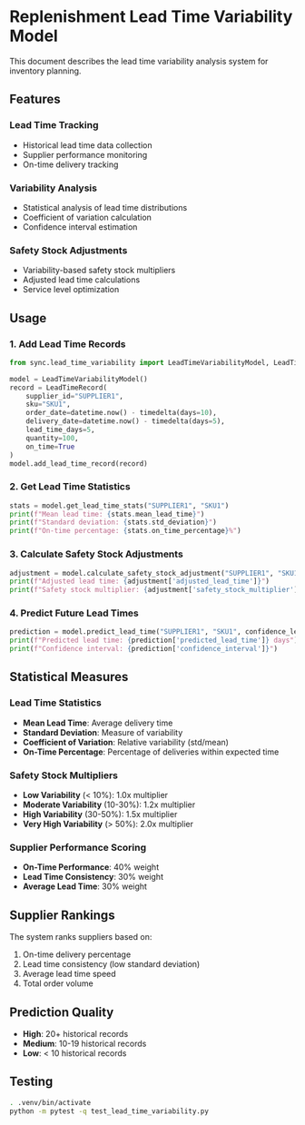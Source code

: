 # Replenishment Lead Time Variability Model

This document describes the lead time variability analysis system for inventory planning.

## Features

### Lead Time Tracking
- Historical lead time data collection
- Supplier performance monitoring
- On-time delivery tracking

### Variability Analysis
- Statistical analysis of lead time distributions
- Coefficient of variation calculation
- Confidence interval estimation

### Safety Stock Adjustments
- Variability-based safety stock multipliers
- Adjusted lead time calculations
- Service level optimization

## Usage

### 1. Add Lead Time Records
```python
from sync.lead_time_variability import LeadTimeVariabilityModel, LeadTimeRecord

model = LeadTimeVariabilityModel()
record = LeadTimeRecord(
    supplier_id="SUPPLIER1",
    sku="SKU1",
    order_date=datetime.now() - timedelta(days=10),
    delivery_date=datetime.now() - timedelta(days=5),
    lead_time_days=5,
    quantity=100,
    on_time=True
)
model.add_lead_time_record(record)
```

### 2. Get Lead Time Statistics
```python
stats = model.get_lead_time_stats("SUPPLIER1", "SKU1")
print(f"Mean lead time: {stats.mean_lead_time}")
print(f"Standard deviation: {stats.std_deviation}")
print(f"On-time percentage: {stats.on_time_percentage}%")
```

### 3. Calculate Safety Stock Adjustments
```python
adjustment = model.calculate_safety_stock_adjustment("SUPPLIER1", "SKU1", base_lead_time=5)
print(f"Adjusted lead time: {adjustment['adjusted_lead_time']}")
print(f"Safety stock multiplier: {adjustment['safety_stock_multiplier']}")
```

### 4. Predict Future Lead Times
```python
prediction = model.predict_lead_time("SUPPLIER1", "SKU1", confidence_level=0.95)
print(f"Predicted lead time: {prediction['predicted_lead_time']} days")
print(f"Confidence interval: {prediction['confidence_interval']}")
```

## Statistical Measures

### Lead Time Statistics
- **Mean Lead Time**: Average delivery time
- **Standard Deviation**: Measure of variability
- **Coefficient of Variation**: Relative variability (std/mean)
- **On-Time Percentage**: Percentage of deliveries within expected time

### Safety Stock Multipliers
- **Low Variability** (< 10%): 1.0x multiplier
- **Moderate Variability** (10-30%): 1.2x multiplier
- **High Variability** (30-50%): 1.5x multiplier
- **Very High Variability** (> 50%): 2.0x multiplier

### Supplier Performance Scoring
- **On-Time Performance**: 40% weight
- **Lead Time Consistency**: 30% weight
- **Average Lead Time**: 30% weight

## Supplier Rankings

The system ranks suppliers based on:
1. On-time delivery percentage
2. Lead time consistency (low standard deviation)
3. Average lead time speed
4. Total order volume

## Prediction Quality

- **High**: 20+ historical records
- **Medium**: 10-19 historical records
- **Low**: < 10 historical records

## Testing
```bash
. .venv/bin/activate
python -m pytest -q test_lead_time_variability.py
```
